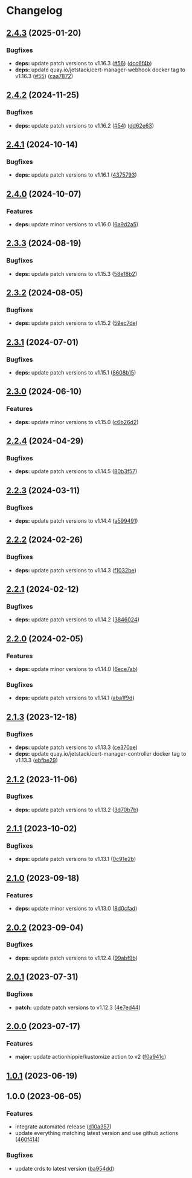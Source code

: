 # Changelog

## [2.4.3](https://github.com/kustomhippie/cert-manager/compare/v2.4.2...v2.4.3) (2025-01-20)


### Bugfixes

* **deps:** update patch versions to v1.16.3 ([#56](https://github.com/kustomhippie/cert-manager/issues/56)) ([dcc6f4b](https://github.com/kustomhippie/cert-manager/commit/dcc6f4b87725eb3a7b2b80c8b778aa5c1f6d87af))
* **deps:** update quay.io/jetstack/cert-manager-webhook docker tag to v1.16.3 ([#55](https://github.com/kustomhippie/cert-manager/issues/55)) ([caa7872](https://github.com/kustomhippie/cert-manager/commit/caa787282bcae0699cb2d2e9932016a8dd923f16))

## [2.4.2](https://github.com/kustomhippie/cert-manager/compare/v2.4.1...v2.4.2) (2024-11-25)


### Bugfixes

* **deps:** update patch versions to v1.16.2 ([#54](https://github.com/kustomhippie/cert-manager/issues/54)) ([dd62e63](https://github.com/kustomhippie/cert-manager/commit/dd62e63c1db23b80c370cfbcb414ff913f2fe9b4))

## [2.4.1](https://github.com/kustomhippie/cert-manager/compare/v2.4.0...v2.4.1) (2024-10-14)


### Bugfixes

* **deps:** update patch versions to v1.16.1 ([4375793](https://github.com/kustomhippie/cert-manager/commit/4375793efc5078f7c5344b3caa5e89689ab5561a))

## [2.4.0](https://github.com/kustomhippie/cert-manager/compare/v2.3.3...v2.4.0) (2024-10-07)


### Features

* **deps:** update minor versions to v1.16.0 ([6a9d2a5](https://github.com/kustomhippie/cert-manager/commit/6a9d2a5cb86d7def38f395c94fc8008b2ac38482))

## [2.3.3](https://github.com/kustomhippie/cert-manager/compare/v2.3.2...v2.3.3) (2024-08-19)


### Bugfixes

* **deps:** update patch versions to v1.15.3 ([58e18b2](https://github.com/kustomhippie/cert-manager/commit/58e18b2fc09d763fd91f3e80a7211e03295fe227))

## [2.3.2](https://github.com/kustomhippie/cert-manager/compare/v2.3.1...v2.3.2) (2024-08-05)


### Bugfixes

* **deps:** update patch versions to v1.15.2 ([59ec7de](https://github.com/kustomhippie/cert-manager/commit/59ec7de9cd4a368434b50a30738bc671ad72499a))

## [2.3.1](https://github.com/kustomhippie/cert-manager/compare/v2.3.0...v2.3.1) (2024-07-01)


### Bugfixes

* **deps:** update patch versions to v1.15.1 ([8608b15](https://github.com/kustomhippie/cert-manager/commit/8608b15d44eb4f6c32021de332c89e141d1ea76f))

## [2.3.0](https://github.com/kustomhippie/cert-manager/compare/v2.2.4...v2.3.0) (2024-06-10)


### Features

* **deps:** update minor versions to v1.15.0 ([c6b26d2](https://github.com/kustomhippie/cert-manager/commit/c6b26d24f5a58c2adfe359a68a37be3cf1f859bb))

## [2.2.4](https://github.com/kustomhippie/cert-manager/compare/v2.2.3...v2.2.4) (2024-04-29)


### Bugfixes

* **deps:** update patch versions to v1.14.5 ([80b3f57](https://github.com/kustomhippie/cert-manager/commit/80b3f57ac2cc9f5129c5751c56e069078bfb8588))

## [2.2.3](https://github.com/kustomhippie/cert-manager/compare/v2.2.2...v2.2.3) (2024-03-11)


### Bugfixes

* **deps:** update patch versions to v1.14.4 ([a599491](https://github.com/kustomhippie/cert-manager/commit/a59949152f7bf2ad8d33e444531d420616622f03))

## [2.2.2](https://github.com/kustomhippie/cert-manager/compare/v2.2.1...v2.2.2) (2024-02-26)


### Bugfixes

* **deps:** update patch versions to v1.14.3 ([f1032be](https://github.com/kustomhippie/cert-manager/commit/f1032bef90dcbf5b186f58a584b3490dcb268912))

## [2.2.1](https://github.com/kustomhippie/cert-manager/compare/v2.2.0...v2.2.1) (2024-02-12)


### Bugfixes

* **deps:** update patch versions to v1.14.2 ([3846024](https://github.com/kustomhippie/cert-manager/commit/3846024efd52c5a486ddf0902494a795f08eabbf))

## [2.2.0](https://github.com/kustomhippie/cert-manager/compare/v2.1.3...v2.2.0) (2024-02-05)


### Features

* **deps:** update minor versions to v1.14.0 ([6ece7ab](https://github.com/kustomhippie/cert-manager/commit/6ece7ab285a7a39a987ba7f215d5bfb08b9c241c))


### Bugfixes

* **deps:** update patch versions to v1.14.1 ([aba1f9d](https://github.com/kustomhippie/cert-manager/commit/aba1f9dc34d34fb0cf5fe4ab4a8cd5b9507bcbdc))

## [2.1.3](https://github.com/kustomhippie/cert-manager/compare/v2.1.2...v2.1.3) (2023-12-18)


### Bugfixes

* **deps:** update patch versions to v1.13.3 ([ce370ae](https://github.com/kustomhippie/cert-manager/commit/ce370aee8f9862851ac88324a923633dfaa5f5d2))
* **deps:** update quay.io/jetstack/cert-manager-controller docker tag to v1.13.3 ([ebfbe29](https://github.com/kustomhippie/cert-manager/commit/ebfbe2963938b8d576997e41fe68dc8c75a447b8))

## [2.1.2](https://github.com/kustomhippie/cert-manager/compare/v2.1.1...v2.1.2) (2023-11-06)


### Bugfixes

* **deps:** update patch versions to v1.13.2 ([3d70b7b](https://github.com/kustomhippie/cert-manager/commit/3d70b7b2e52643e1557659b8a6dd04f6749f051a))

## [2.1.1](https://github.com/kustomhippie/cert-manager/compare/v2.1.0...v2.1.1) (2023-10-02)


### Bugfixes

* **deps:** update patch versions to v1.13.1 ([0c91e2b](https://github.com/kustomhippie/cert-manager/commit/0c91e2b0bd897455158655cbd9b393793fa62115))

## [2.1.0](https://github.com/kustomhippie/cert-manager/compare/v2.0.2...v2.1.0) (2023-09-18)


### Features

* **deps:** update minor versions to v1.13.0 ([8d0cfad](https://github.com/kustomhippie/cert-manager/commit/8d0cfadcf5a173066428c7fae8579c5ddd61ac10))

## [2.0.2](https://github.com/kustomhippie/cert-manager/compare/v2.0.1...v2.0.2) (2023-09-04)


### Bugfixes

* **deps:** update patch versions to v1.12.4 ([99abf9b](https://github.com/kustomhippie/cert-manager/commit/99abf9bf9ef7cbf3ff2bdadf065ca1435503cf7b))

## [2.0.1](https://github.com/kustomhippie/cert-manager/compare/v2.0.0...v2.0.1) (2023-07-31)


### Bugfixes

* **patch:** update patch versions to v1.12.3 ([4e7ed44](https://github.com/kustomhippie/cert-manager/commit/4e7ed4482c4faa675fbd3f175cdb9004a0e7238e))

## [2.0.0](https://github.com/kustomhippie/cert-manager/compare/v1.0.1...v2.0.0) (2023-07-17)


### Features

* **major:** update actionhippie/kustomize action to v2 ([f0a941c](https://github.com/kustomhippie/cert-manager/commit/f0a941c5c83bba23f9308fb83685cf7ef65f1146))

## [1.0.1](https://github.com/kustomhippie/cert-manager/compare/v1.0.0...v1.0.1) (2023-06-19)

## 1.0.0 (2023-06-05)


### Features

* integrate automated release ([d10a357](https://github.com/kustomhippie/cert-manager/commit/d10a357f9f04fbe65241fd6fc53a810a3c6c0a40))
* update everything matching latest version and use github actions ([460f414](https://github.com/kustomhippie/cert-manager/commit/460f414f3fec29724bbf16b9a60417673c2b844b))


### Bugfixes

* update crds to latest version ([ba954dd](https://github.com/kustomhippie/cert-manager/commit/ba954ddf2460be7c72fb66808628661c3797a9b0))
